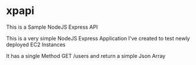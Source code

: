 # xpapi
This is a Sample NodeJS Express API 

This is a very simple NodeJS Express Application I've created to test newly deployed EC2 Instances

It has a single Method GET /users and return a simple Json Array
